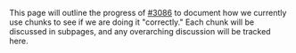 This page will outline the progress of [#3086](https://github.com/JacquesCarette/Drasil/issues/3086) to document how we currently use chunks to see if we are doing it "correctly." Each chunk will be discussed in subpages, and any overarching discussion will be tracked here.